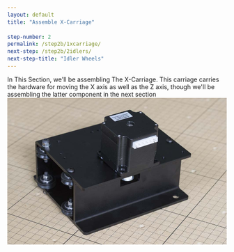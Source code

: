 ```yaml
---
layout: default
title: "Assemble X-Carriage"

step-number: 2
permalink: /step2b/1xcarriage/
next-step: /step2b/2idlers/
next-step-title: "Idler Wheels"
---
```


In This Section, we'll be assembling The X-Carriage. This carriage carries the hardware for moving the X axis as well as the Z axis, though we'll be assembling the latter component in the next section
<img src="../../step2/photo/jpfs_DSC2650.jpg">
